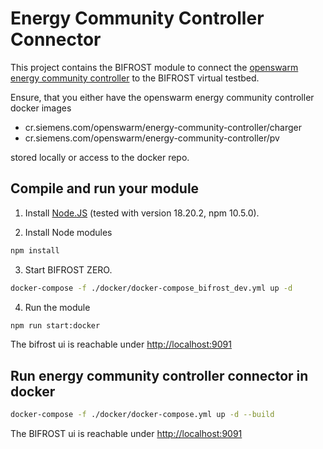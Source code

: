# Energy Community Controller Connector

This project contains the BIFROST module to connect the [openswarm energy community controller](https://code.siemens.com/openswarm/energy-community-controller) to the BIFROST virtual testbed.

Ensure, that you either have the openswarm energy community controller docker images

* cr.siemens.com/openswarm/energy-community-controller/charger 
* cr.siemens.com/openswarm/energy-community-controller/pv

stored locally or access to the docker repo.

## Compile and run your module 

1. Install [Node.JS](https://nodejs.org/en) (tested with version 18.20.2, npm 10.5.0).

2. Install Node modules
```sh
npm install
```

3. Start BIFROST ZERO.
```sh
docker-compose -f ./docker/docker-compose_bifrost_dev.yml up -d
```

4. Run the module
```sh
npm run start:docker
```

The bifrost ui is reachable under [http://localhost:9091](http://localhost:9091)

## Run energy community controller connector in docker
```sh
docker-compose -f ./docker/docker-compose.yml up -d --build
```

The BIFROST ui is reachable under [http://localhost:9091](http://localhost:9091)